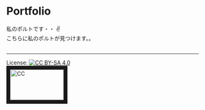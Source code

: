 # Portfolio
私のポルトです・・ :v: 
<br/>
こちらに私のポルトが見つけます。。
<br/><br/>
***
License: [![CC BY-SA 4.0](https://img.shields.io/badge/License-CC%20BY--SA%204.0-lightgrey.svg "CC")](https://creativecommons.org/licenses/by-sa/4.0/)
<br/>
<a href="https://creativecommons.org/licenses/by-sa/4.0/"><img src="https://img.shields.io/badge/License-CC%20BY--SA%204.0-lightgrey.svg" alt="CC" width="140" height="80" border="10" /></a>